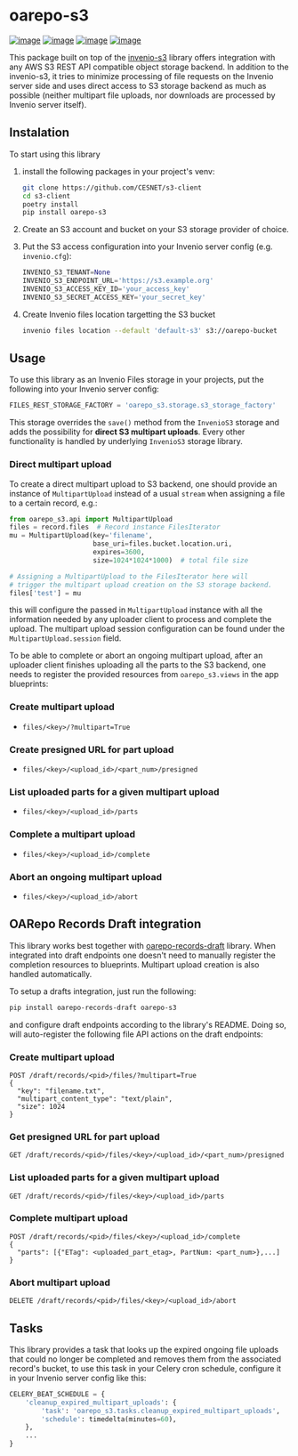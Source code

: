 # oarepo-s3

[![image][]][1]
[![image][2]][3]
[![image][4]][5]
[![image][6]][7]

This package built on top of the [invenio-s3](https://github.com/inveniosoftware/invenio-s3)
library offers integration with any AWS S3 REST API compatible object storage backend.
In addition to the invenio-s3, it tries to minimize processing of file requests on the
Invenio server side and uses direct access to S3 storage backend as much as possible
(neither multipart file uploads, nor downloads are processed by Invenio server itself).

## Instalation

To start using this library

1) install the following packages in your project's venv:
    ```bash
    git clone https://github.com/CESNET/s3-client
    cd s3-client
    poetry install
    pip install oarepo-s3
    ```

2) Create an S3 account and bucket on your S3 storage provider of choice.
3) Put the S3 access configuration into your Invenio server config (e.g. `invenio.cfg`):
    ```python
    INVENIO_S3_TENANT=None
    INVENIO_S3_ENDPOINT_URL='https://s3.example.org'
    INVENIO_S3_ACCESS_KEY_ID='your_access_key'
    INVENIO_S3_SECRET_ACCESS_KEY='your_secret_key'
    ```
3) Create Invenio files location targetting the S3 bucket
    ```bash
    invenio files location --default 'default-s3' s3://oarepo-bucket
    ```

## Usage

To use this library as an Invenio Files storage in your projects, put the following
into your Invenio server config:

```python
FILES_REST_STORAGE_FACTORY = 'oarepo_s3.storage.s3_storage_factory'
```

This storage overrides the `save()` method from the `InvenioS3` storage and adds
the possibility for **direct S3 multipart uploads**. Every other functionality
is handled by underlying `InvenioS3` storage library.

### Direct multipart upload

To create a direct multipart upload to S3 backend, one should provide an
instance of `MultipartUpload` instead of a usual `stream` when assigning
a file to a certain record, e.g.:

```python
from oarepo_s3.api import MultipartUpload
files = record.files  # Record instance FilesIterator
mu = MultipartUpload(key='filename',
                     base_uri=files.bucket.location.uri,
                     expires=3600,
                     size=1024*1024*1000)  # total file size

# Assigning a MultipartUpload to the FilesIterator here will
# trigger the multipart upload creation on the S3 storage backend.
files['test'] = mu
```

this will configure the passed in `MultipartUpload` instance with
all the information needed by any uploader client to process and
complete the upload. The multipart upload session configuration
can be found under the `MultipartUpload.session` field.

To be able to complete or abort an ongoing multipart upload, after an
uploader client finishes uploading all the parts to the S3 backend,
one needs to register the provided resources from `oarepo_s3.views` in
the app blueprints:

### Create multipart upload
- `files/<key>/?multipart=True`

### Create presigned URL for part upload
- `files/<key>/<upload_id>/<part_num>/presigned`

### List uploaded parts for a given multipart upload
- `files/<key>/<upload_id>/parts`

### Complete a multipart upload

- `files/<key>/<upload_id>/complete`

### Abort an ongoing multipart upload
- `files/<key>/<upload_id>/abort`

## OARepo Records Draft integration

This library works best together with [oarepo-records-draft](https://github.com/oarepo/oarepo-records-draft)
library. When integrated into draft endpoints one doesn't need to manually
register the completion resources to blueprints. Multipart upload creation
is also handled automatically.

To setup a drafts integration, just run the following:
```bash
pip install oarepo-records-draft oarepo-s3
```

and configure draft endpoints according to the library's README.
Doing so, will auto-register the following file API actions on the draft
endpoints:

### Create multipart upload
```http request
POST /draft/records/<pid>/files/?multipart=True
{
  "key": "filename.txt",
  "multipart_content_type": "text/plain",
  "size": 1024
}
```

### Get presigned URL for part upload
```http request
GET /draft/records/<pid>/files/<key>/<upload_id>/<part_num>/presigned
```

### List uploaded parts for a given multipart upload
```http request
GET /draft/records/<pid>/files/<key>/<upload_id>/parts
```

### Complete multipart upload
```http request
POST /draft/records/<pid>/files/<key>/<upload_id>/complete
{
  "parts": [{"ETag": <uploaded_part_etag>, PartNum: <part_num>},...]
}
```

### Abort multipart upload
```http request
DELETE /draft/records/<pid>/files/<key>/<upload_id>/abort
```

## Tasks

This library provides a task that looks up the expired ongoing
file uploads that could no longer be completed and removes them
from the associated record's bucket, to use this task in your
Celery cron schedule, configure it in your Invenio server config like this:

```python
CELERY_BEAT_SCHEDULE = {
    'cleanup_expired_multipart_uploads': {
        'task': 'oarepo_s3.tasks.cleanup_expired_multipart_uploads',
        'schedule': timedelta(minutes=60),
    },
    ...
}
```

  [image]: https://img.shields.io/github/license/oarepo/oarepo-s3.svg
  [1]: https://github.com/oarepo/oarepo-s3/blob/master/LICENSE
  [2]: https://img.shields.io/travis/oarepo/oarepo-s3.svg
  [3]: https://travis-ci.com/oarepo/oarepo-s3
  [4]: https://img.shields.io/coveralls/oarepo/oarepo-s3.svg
  [5]: https://coveralls.io/r/oarepo/oarepo-s3
  [6]: https://img.shields.io/pypi/v/oarepo-s3.svg
  [7]: https://pypi.org/pypi/oarepo-s3
